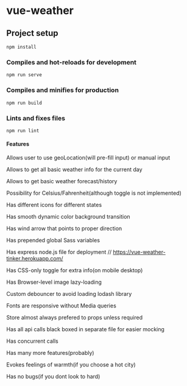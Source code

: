 # vue-weather

## Project setup
```
npm install
```

### Compiles and hot-reloads for development
```
npm run serve
```

### Compiles and minifies for production
```
npm run build
```

### Lints and fixes files
```
npm run lint
```

#### Features
Allows user to use geoLocation(will pre-fill input) or manual input

Allows to get all basic weather info for the current day

Allows to get basic weather forecast/history



Possibility for Celsius/Fahrenheit(although toggle is not implemented)

Has different icons for different states

Has smooth dynamic color background transition

Has wind arrow that points to proper direction

Has prepended global Sass variables

Has express node.js file for deployment // https://vue-weather-tinker.herokuapp.com/


Has CSS-only toggle for extra info(on mobile desktop)

Has Browser-level image lazy-loading

Custom debouncer to avoid loading lodash library

Fonts are responsive without Media queries


Store almost always prefered to props unless required


Has all api calls black boxed in separate file for easier mocking

Has concurrent calls


Has many more features(probably)

Evokes feelings of warmth(if you choose a hot city)

Has no bugs(if you dont look to hard)

